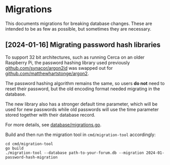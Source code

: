 # Migrations

This documents migrations for breaking database changes. These are intended to be as few as
possible, but sometimes they are necessary.

## [2024-01-16] Migrating password hash libraries

To support 32 bit architectures, such as running Cerca on an older Raspberry Pi, the password
hashing library used previously
[github.com/synacor/argon2id](https://github.com/synacor/argon2id) was swapped out for
[github.com/matthewhartstonge/argon2](https://github.com/matthewhartstonge/argon2).

The password hashing algorithm remains the same, so users **do not** need to reset their
password, but the old encoding format needed migrating in the database. 

The new library also has a stronger default time parameter, which will be used for new
passwords while old passwords will use the time parameter stored together with their
database record.

For more details, see [database/migrations.go](./database/migrations.go).

Build and then run the migration tool in `cmd/migration-tool` accordingly:

```
cd cmd/migration-tool
go build
./migration-tool --database path-to-your-forum.db --migration 2024-01-password-hash-migration   
```


